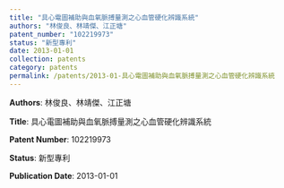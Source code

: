 ```yaml
---
title: "具心電圖補助與血氧脈搏量測之心血管硬化辨識系統"
authors: "林俊良、林靖傑、江正塘"
patent_number: "102219973"
status: "新型專利"
date: 2013-01-01
collection: patents
category: patents
permalink: /patents/2013-01-具心電圖補助與血氧脈搏量測之心血管硬化辨識系統
---
```


**Authors**: 林俊良、林靖傑、江正塘

**Title**: 具心電圖補助與血氧脈搏量測之心血管硬化辨識系統

**Patent Number**: 102219973

**Status**: 新型專利

**Publication Date**: 2013-01-01
